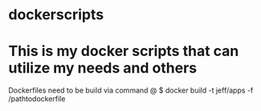 # dockerscripts
# This is my docker scripts that can utilize my needs and others
Dockerfiles need to be build via command 
@ $ docker build -t jeff/apps -f /pathtodockerfile
